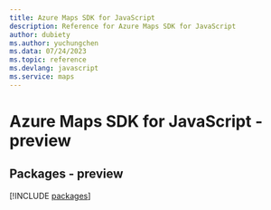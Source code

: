 ```yaml
---
title: Azure Maps SDK for JavaScript
description: Reference for Azure Maps SDK for JavaScript
author: dubiety
ms.author: yuchungchen
ms.data: 07/24/2023
ms.topic: reference
ms.devlang: javascript
ms.service: maps
---
```

# Azure Maps SDK for JavaScript - preview
## Packages - preview
[!INCLUDE [packages](maps-index.md)]